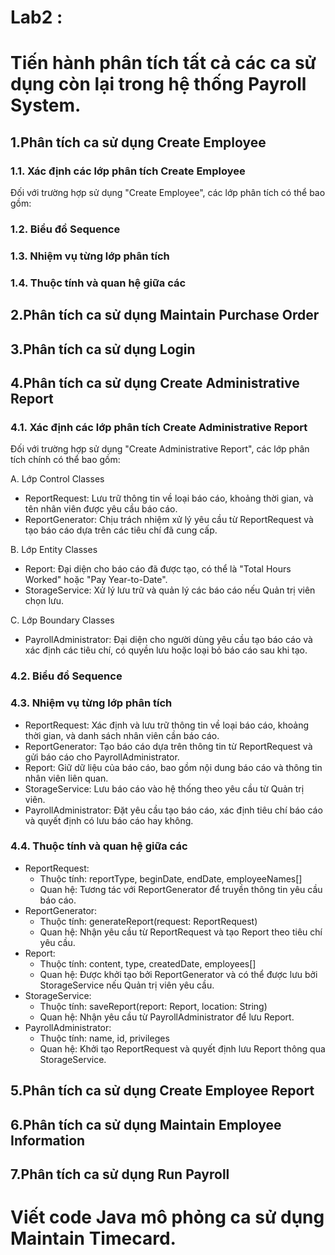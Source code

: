 # Lab2 :
# Tiến hành phân tích tất cả các ca sử dụng còn lại trong hệ thống Payroll System.
## 1.Phân tích ca sử dụng Create Employee
### 1.1. Xác định các lớp phân tích Create Employee
Đối với trường hợp sử dụng "Create Employee", các lớp phân tích có thể bao gồm: 
### 1.2. Biểu đồ Sequence
### 1.3. Nhiệm vụ từng lớp phân tích
### 1.4. Thuộc tính và quan hệ giữa các 
## 2.Phân tích ca sử dụng Maintain Purchase Order
## 3.Phân tích ca sử dụng Login
## 4.Phân tích ca sử dụng Create Administrative Report
### 4.1. Xác định các lớp phân tích Create Administrative Report
Đối với trường hợp sử dụng "Create Administrative Report", các lớp phân tích chính có thể bao gồm:

A. Lớp Control Classes
+ ReportRequest: Lưu trữ thông tin về loại báo cáo, khoảng thời gian, và tên nhân viên được yêu cầu báo cáo.
+ ReportGenerator: Chịu trách nhiệm xử lý yêu cầu từ ReportRequest và tạo báo cáo dựa trên các tiêu chí đã cung cấp.

B. Lớp Entity Classes
+ Report: Đại diện cho báo cáo đã được tạo, có thể là "Total Hours Worked" hoặc "Pay Year-to-Date".
+ StorageService: Xử lý lưu trữ và quản lý các báo cáo nếu Quản trị viên chọn lưu.

C. Lớp Boundary Classes
+ PayrollAdministrator: Đại diện cho người dùng yêu cầu tạo báo cáo và xác định các tiêu chí, có quyền lưu hoặc loại bỏ báo cáo sau khi tạo.
### 4.2. Biểu đồ Sequence

### 4.3. Nhiệm vụ từng lớp phân tích
+ ReportRequest: Xác định và lưu trữ thông tin về loại báo cáo, khoảng thời gian, và danh sách nhân viên cần báo cáo.
+ ReportGenerator: Tạo báo cáo dựa trên thông tin từ ReportRequest và gửi báo cáo cho PayrollAdministrator.
+ Report: Giữ dữ liệu của báo cáo, bao gồm nội dung báo cáo và thông tin nhân viên liên quan.
+ StorageService: Lưu báo cáo vào hệ thống theo yêu cầu từ Quản trị viên.
+ PayrollAdministrator: Đặt yêu cầu tạo báo cáo, xác định tiêu chí báo cáo và quyết định có lưu báo cáo hay không.
### 4.4. Thuộc tính và quan hệ giữa các 
+ ReportRequest:
  - Thuộc tính: reportType, beginDate, endDate, employeeNames[]
  - Quan hệ: Tương tác với ReportGenerator để truyền thông tin yêu cầu báo cáo.
+ ReportGenerator:
  - Thuộc tính: generateReport(request: ReportRequest)
  - Quan hệ: Nhận yêu cầu từ ReportRequest và tạo Report theo tiêu chí yêu cầu.
+ Report:
  - Thuộc tính: content, type, createdDate, employees[]
  - Quan hệ: Được khởi tạo bởi ReportGenerator và có thể được lưu bởi StorageService nếu Quản trị viên yêu cầu.
+ StorageService:
  - Thuộc tính: saveReport(report: Report, location: String)
  - Quan hệ: Nhận yêu cầu từ PayrollAdministrator để lưu Report.
+ PayrollAdministrator:
  - Thuộc tính: name, id, privileges
  - Quan hệ: Khởi tạo ReportRequest và quyết định lưu Report thông qua StorageService.
## 5.Phân tích ca sử dụng Create Employee Report
## 6.Phân tích ca sử dụng Maintain Employee Information
## 7.Phân tích ca sử dụng Run Payroll
# Viết code Java mô phỏng ca sử dụng Maintain Timecard.
